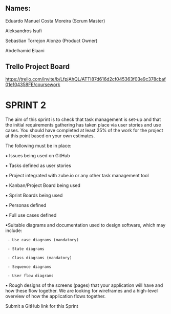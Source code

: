 ## Names:

Eduardo Manuel Costa Moreira (Scrum Master)

Aleksandros Isufi

Sebastian Torrejon Alonzo (Product Owner)

Abdelhamid Elaani


## Trello Project Board

https://trello.com/invite/b/LfpjAhQL/ATTI87d616d2cf045363f03e9c378cbaf01e104358FE/coursework

# SPRINT 2

The aim of this sprint is to check that task management is set-up and that the initial
requirements gathering has taken place via user stories and use cases. You should have
completed at least 25% of the work for the project at this point based on your own estimates.

The following must be in place:

 ▪ Issues being used on GitHub

 ▪ Tasks defined as user stories

 ▪ Project integrated with zube.io or any other task management tool

 ▪ Kanban/Project Board being used

 ▪ Sprint Boards being used 

▪ Personas defined

 ▪ Full use cases defined

 ▪Suitable diagrams and documentation used to design software, which may include:

     - Use case diagrams (mandatory)

     - State diagrams

     - Class diagrams (mandatory)

     - Sequence diagrams 

     - User flow diagrams

 ▪ Rough designs of the screens (pages) that your application will have and how these flow together. We are looking for wireframes and a high-level overview of how the application flows together.

Submit a GitHub link for this Sprint



